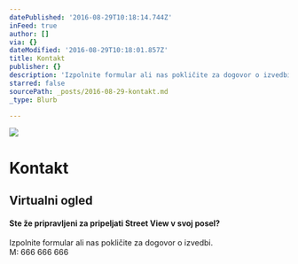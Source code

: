 ```yaml
---
datePublished: '2016-08-29T10:18:14.744Z'
inFeed: true
author: []
via: {}
dateModified: '2016-08-29T10:18:01.857Z'
title: Kontakt
publisher: {}
description: 'Izpolnite formular ali nas pokličite za dogovor o izvedbi. M: 666 666 666'
starred: false
sourcePath: _posts/2016-08-29-kontakt.md
_type: Blurb

---
```

![](https://the-grid-user-content.s3-us-west-2.amazonaws.com/1368c77c-d43c-4ade-a228-c75cda319b0b.png)

# Kontakt

## Virtualni ogled

#### Ste že pripravljeni za pripeljati Street View v svoj posel?

Izpolnite formular ali nas pokličite za dogovor o izvedbi.  
M: 666 666 666